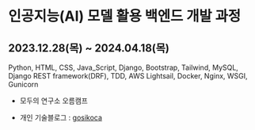 # 인공지능(AI) 모델 활용 백엔드 개발 과정 

## 2023.12.28(목) ~ 2024.04.18(목)  

Python, HTML, CSS, Java_Script, Django, Bootstrap, Tailwind, MySQL, Django REST framework(DRF), TDD, AWS Lightsail, Docker,
Nginx, WSGI, Gunicorn

  - 모두의 연구소 오름캠프

  - 개인 기술블로그 : [gosikoca](https://gosikoca.tistory.com/)
  
